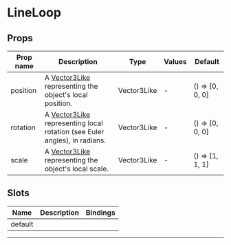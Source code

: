 # LineLoop

## Props

| Prop name | Description                                                                                     | Type        | Values | Default            |
| --------- | ----------------------------------------------------------------------------------------------- | ----------- | ------ | ------------------ |
| position  | A [Vector3Like](/types#vector3like) representing the object's local position.                   | Vector3Like | -      | () =&gt; [0, 0, 0] |
| rotation  | A [Vector3Like](/types#vector3like) representing local rotation (see Euler angles), in radians. | Vector3Like | -      | () =&gt; [0, 0, 0] |
| scale     | A [Vector3Like](/types#vector3like) representing the object's local scale.                      | Vector3Like | -      | () =&gt; [1, 1, 1] |

## Slots

| Name    | Description | Bindings |
| ------- | ----------- | -------- |
| default |             |          |

---
